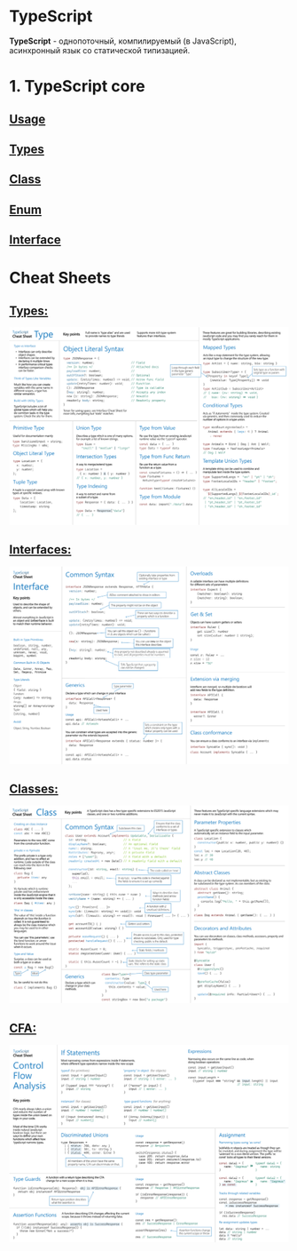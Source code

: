 # TypeScript

**TypeScript** - однопоточный, компилируемый (в JavaScript), асинхронный язык со статической типизацией.

# 1. TypeScript core
## [Usage](core/ts_usage.md)
## [Types](core/ts_type.md)
## [Class](core/ts_class.md)
## [Enum](core/ts_enum.md)
## [Interface](core/ts_interface.md)

# Cheat Sheets
## [Types:](cheat_sheets/ts_types.png)
![Types](cheat_sheets/ts_types.png)

## [Interfaces:](cheat_sheets/ts_interfaces.png)
![Interfaces](cheat_sheets/ts_interfaces.png)

## [Classes:](cheat_sheets/ts_classes.png)
![Classes](cheat_sheets/ts_classes.png)

## [CFA:](cheat_sheets/ts_cfa.png)
![cfa](cheat_sheets/ts_cfa.png)
